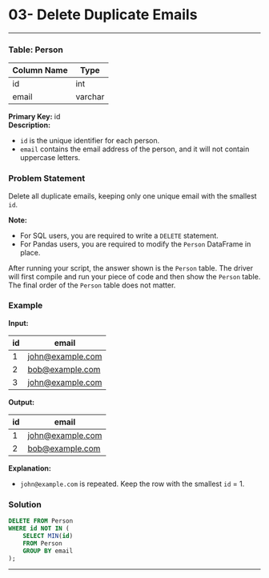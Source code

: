 # 03- Delete Duplicate Emails

---

### Table: Person

| Column Name | Type    |
|-------------|---------|
| id          | int     |
| email       | varchar |

**Primary Key:** id  
**Description:**  
- `id` is the unique identifier for each person.
- `email` contains the email address of the person, and it will not contain uppercase letters.

### Problem Statement

Delete all duplicate emails, keeping only one unique email with the smallest `id`.

**Note:**  
- For SQL users, you are required to write a `DELETE` statement.
- For Pandas users, you are required to modify the `Person` DataFrame in place.

After running your script, the answer shown is the `Person` table. The driver will first compile and run your piece of code and then show the `Person` table. The final order of the `Person` table does not matter.

### Example

**Input:**

| id | email            |
|----|------------------|
| 1  | john@example.com |
| 2  | bob@example.com  |
| 3  | john@example.com |

**Output:**

| id | email            |
|----|------------------|
| 1  | john@example.com |
| 2  | bob@example.com  |

**Explanation:**  
- `john@example.com` is repeated. Keep the row with the smallest `id` = 1.

### Solution

```sql
DELETE FROM Person
WHERE id NOT IN (
    SELECT MIN(id)
    FROM Person
    GROUP BY email
);
```

---
